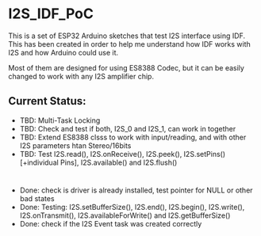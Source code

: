 # I2S_IDF_PoC

This is a set of ESP32 Arduino sketches that test I2S interface using IDF.
This has been created in order to help me understand how IDF works with I2S and how Arduino could use it.

Most of them are designed for using ES8388 Codec, but it can be easily changed to work with any I2S amplifier chip.

## Current Status:

   - TBD: Multi-Task Locking
   - TBD: Check and test if both, I2S_0 and I2S_1, can work in together
   - TBD: Extend ES8388 clsss to work with input/reading, and with other I2S parameters htan Stereo/16bits
   - TBD: Test I2S.read(), I2S.onReceive(), I2S.peek(), I2S.setPins() [+individual Pins], I2S.available() and I2S.flush()
#
   - Done: check is driver is already installed, test pointer for NULL or other bad states
   - Done: Testing: I2S.setBufferSize(), I2S.end(), I2S.begin(), I2S.write(), I2S.onTransmit(), I2S.availableForWrite() and I2S.getBufferSize()
   - Done: check if the I2S Event task was created correctly
